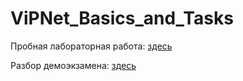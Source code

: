 # ViPNet_Basics_and_Tasks

Пробная лабораторная работа: [здесь](https://github.com/Abends2/ViPNet__Labs/tree/main/ViPNet-Labs/Lab-1)

Разбор демоэкзамена: [здесь](https://github.com/Abends2/ViPNet__Labs/tree/main/ViPNet-Labs/Lab-2)
